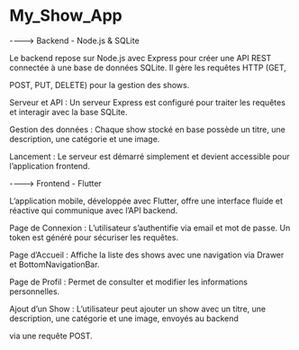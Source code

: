 # My_Show_App

---->  Backend - Node.js & SQLite

Le backend repose sur Node.js avec Express pour créer une API REST connectée à une base de données SQLite. Il gère les requêtes HTTP (GET,

POST, PUT, DELETE) pour la gestion des shows.

Serveur et API : Un serveur Express est configuré pour traiter les requêtes et interagir avec la base SQLite.

Gestion des données : Chaque show stocké en base possède un titre, une description, une catégorie et une image.

Lancement : Le serveur est démarré simplement et devient accessible pour l’application frontend.

----> Frontend - Flutter

L’application mobile, développée avec Flutter, offre une interface fluide et réactive qui communique avec l’API backend.

Page de Connexion : L’utilisateur s’authentifie via email et mot de passe. Un token est généré pour sécuriser les requêtes.

Page d’Accueil : Affiche la liste des shows avec une navigation via Drawer et BottomNavigationBar.

Page de Profil : Permet de consulter et modifier les informations personnelles.

Ajout d’un Show : L’utilisateur peut ajouter un show avec un titre, une description, une catégorie et une image, envoyés au backend 

via une requête POST.











